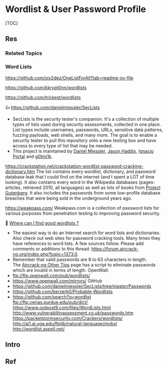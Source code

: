 # Wordlist & User Password Profile

[TOC]



## Res
### Related Topics


### Word Lists
https://github.com/six2dez/OneListForAll?tab=readme-ov-file

https://github.com/kkrypt0nn/wordlists

https://github.com/trickest/wordlists

👍 https://github.com/danielmiessler/SecLists
- SecLists is the security tester's companion. It's a collection of multiple types of lists used during security assessments, collected in one place. List types include usernames, passwords, URLs, sensitive data patterns, fuzzing payloads, web shells, and many more. The goal is to enable a security tester to pull this repository onto a new testing box and have access to every type of list that may be needed.
- This project is maintained by [Daniel Miessler](https://danielmiessler.com/), [Jason Haddix](https://twitter.com/Jhaddix), [Ignacio Portal](https://github.com/ItsIgnacioPortal) and [g0tmi1k](https://blog.g0tmi1k.com/).

https://crackstation.net/crackstation-wordlist-password-cracking-dictionary.htm
The list contains every wordlist, dictionary, and password database leak that I could find on the internet (and I spent a LOT of time looking). It also contains every word in the Wikipedia databases (pages-articles, retrieved 2010, all languages) as well as lots of books from [Project Gutenberg](http://www.gutenberg.org/). It also includes the passwords from some low-profile database breaches that were being sold in the underground years ago.

https://weakpass.com/
Weakpass.com is a collection of password lists for various purposes from penetration testing to improving password security.

🔗 [Where can I find good wordlists ?](https://www.aircrack-ng.org/doku.php?id=faq#where_can_i_find_good_wordlists)
- The easiest way is do an Internet search for word lists and dictionaries. Also check out web sites for password cracking tools. Many times they have references to word lists. A few sources follow. Please add comments or additions to this thread: https://forum.aircrack-ng.org/index.php?topic=1373.0.
- Remember that valid passwords are 8 to 63 characters in length. The [Aircrack-ng Other Tips](https://www.aircrack-ng.org/doku.php?id=aircrack-ng#other_tips "aircrack-ng") page has a script to eliminate passwords which are invalid in terms of length.
OpenWall:
- ftp://ftp.openwall.com/pub/wordlists/
- https://www.openwall.com/mirrors/
GitHub
- https://github.com/danielmiessler/SecLists/tree/master/Passwords
- https://github.com/berzerk0/Probable-Wordlists
- https://github.com/search?q=wordlist
ftp://ftp.cerias.purdue.edu/pub/dict/
https://www.outpost9.com/files/WordLists.html
http://www.vulnerabilityassessment.co.uk/passwords.htm
https://packetstormsecurity.com/Crackers/wordlists/
http://ai1.ai.uga.edu/ftplib/natural-language/moby/
http://wordlist.aspell.net/



## Intro



## Ref
